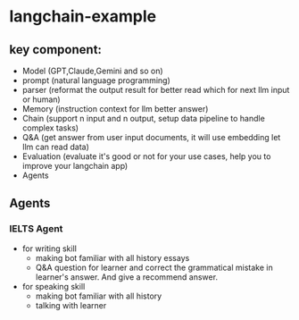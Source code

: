 # langchain-example

## key component:
- Model (GPT,Claude,Gemini and so on)
- prompt (natural language programming)
- parser (reformat the output result for better read which for next llm input or human)
- Memory (instruction context for llm better answer)
- Chain (support n input and n output, setup data pipeline to handle complex tasks)
- Q&A (get answer from user input documents, it will use embedding let llm can read data)
- Evaluation (evaluate it's good or not for your use cases, help you to improve your langchain app)
- Agents

## Agents
### IELTS Agent
- for writing skill
  - making bot familiar with all history essays
  - Q&A question for learner and correct the grammatical mistake in learner's answer. And give a recommend answer.
- for speaking skill
  - making bot familiar with all history
  - talking with learner 